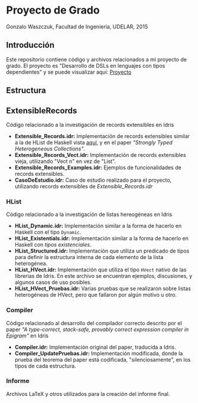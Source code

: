 # Proyecto de Grado
Gonzalo Waszczuk, Facultad de Ingeniería, UDELAR, 2015

## Introducción
Este repositorio contiene código y archivos relacionados a mi proyecto de grado. El proyecto es "Desarrollo de DSLs en lenguajes con tipos dependientes" y se puede visualizar aquí: [Proyecto](https://eva.fing.edu.uy/mod/data/view.php?d=72&rid=822)

## Estructura

## ExtensibleRecords
Código relacionado a la investigación de records extensibles en Idris

* **Extensible_Records.idr:** Implementación de records extensibles similar a la de HList de Haskell vista [aquí](https://hackage.haskell.org/package/HList), y en el paper *"Strongly Typed Heterogeneous Collections"*.
* **Extensible_Records_Vect.idr:** Implementación de records extensibles vieja, utilizando "Vect n" en vez de "List".
* **Extensible_Records_Examples.idr:** Ejemplos de funcionalidades de records extensibles.
* **CasoDeEstudio.idr:** Caso de estudio realizado para el proyecto, utilizando records extensibles de *Extensible_Records.idr*

### HList
Código relacionado a la investigación de listas hereogéneas en Idris

* **HList_Dynamic.idr:** Implementación similar a la forma de hacerlo en Haskell con el tipo `Dynamic`.
* **HList_Existentials.idr:** Implementación similar a la forma de hacerlo en Haskell con *tipos existenciales*.
* **HList_Structured.idr:** Implementación que utiliza un predicado de tipos para definir la estructura interna de cada elemento de la lista heterogénea.
* **HList_HVect.idr:** Implementación que utiliza el tipo `HVect` nativo de las librerias de Idris. En este archivo se encuentran ejemplos, discusiones, y algunos casos de uso posibles.
* **HList_HVect_Pruebas.idr:** Varias pruebas que se realizaron sobre listas heterogéneas de HVect, pero que fallaron por algún motivo u otro.

### Compiler
Código relacionado al desarrollo del compilador correcto descrito por el paper *"A type-correct, stack-safe, provably correct expression compiler in Epigram"* en Idris

* **Compiler.idr:** Implementación original del paper, traducida a Idris.
* **Compiler_UpdatePruebas.idr:** Implementación modificada, donde la prueba del teorema del paper está codificada, "silenciosamente", en los tipos de cada estructura.

### Informe
Archivos LaTeX y otros utilizados para la creación del informe final.
